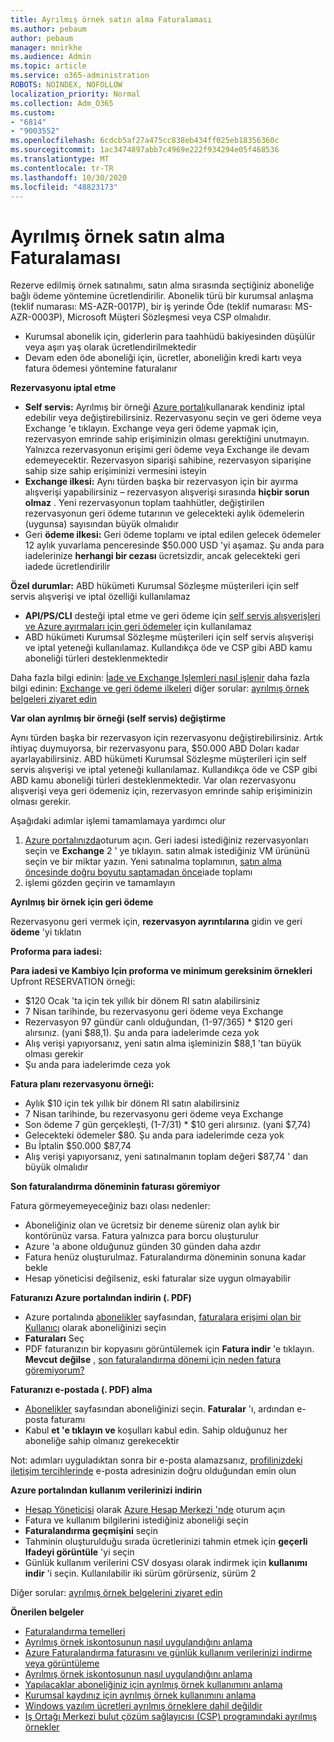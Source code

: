 ```yaml
---
title: Ayrılmış örnek satın alma Faturalaması
ms.author: pebaum
author: pebaum
manager: mnirkhe
ms.audience: Admin
ms.topic: article
ms.service: o365-administration
ROBOTS: NOINDEX, NOFOLLOW
localization_priority: Normal
ms.collection: Adm_O365
ms.custom:
- "6814"
- "9003552"
ms.openlocfilehash: 6cdcb5af27a475cc838eb434ff025eb18356360c
ms.sourcegitcommit: 1ac3474897abb7c4969e222f934294e05f468536
ms.translationtype: MT
ms.contentlocale: tr-TR
ms.lasthandoff: 10/30/2020
ms.locfileid: "48823173"
---
```

# <a name="billing-for-reserved-instance-purchase"></a>Ayrılmış örnek satın alma Faturalaması

Rezerve edilmiş örnek satınalımı, satın alma sırasında seçtiğiniz aboneliğe bağlı ödeme yöntemine ücretlendirilir. Abonelik türü bir kurumsal anlaşma (teklif numarası: MS-AZR-0017P), bir iş yerinde Öde (teklif numarası: MS-AZR-0003P), Microsoft Müşteri Sözleşmesi veya CSP olmalıdır.

- Kurumsal abonelik için, giderlerin para taahhüdü bakiyesinden düşülür veya aşırı yaş olarak ücretlendirilmektedir
- Devam eden öde aboneliği için, ücretler, aboneliğin kredi kartı veya fatura ödemesi yöntemine faturalanır

**Rezervasyonu iptal etme**

- **Self servis:** Ayrılmış bir örneği [Azure portalı](https://portal.azure.com/#blade/Microsoft_Azure_Reservations/ReservationsBrowseBlade)kullanarak kendiniz iptal edebilir veya değiştirebilirsiniz. Rezervasyonu seçin ve geri ödeme veya Exchange 'e tıklayın. Exchange veya geri ödeme yapmak için, rezervasyon emrinde sahip erişiminizin olması gerektiğini unutmayın. Yalnızca rezervasyonun erişimi geri ödeme veya Exchange ile devam edemeyecektir. Rezervasyon siparişi sahibine, rezervasyon siparişine sahip size sahip erişiminizi vermesini isteyin
- **Exchange ilkesi:** Aynı türden başka bir rezervasyon için bir ayırma alışverişi yapabilirsiniz – rezervasyon alışverişi sırasında **hiçbir sorun olmaz** . Yeni rezervasyonun toplam taahhütler, değiştirilen rezervasyonun geri ödeme tutarının ve gelecekteki aylık ödemelerin (uygunsa) sayısından büyük olmalıdır
- Geri **ödeme ilkesi:** Geri ödeme toplamı ve iptal edilen gelecek ödemeler 12 aylık yuvarlama penceresinde $50.000 USD 'yi aşamaz. Şu anda para iadelerinize **herhangi bir cezası** ücretsizdir, ancak gelecekteki geri iadede ücretlendirilir

**Özel durumlar:** ABD hükümeti Kurumsal Sözleşme müşterileri için self servis alışverişi ve iptal özelliği kullanılamaz

- **API/PS/CLI** desteği iptal etme ve geri ödeme için [self servis alışverişleri ve Azure ayırmaları için geri ödemeler](https://docs.microsoft.com/azure/cost-management-billing/reservations/exchange-and-refund-azure-reservations?WT.mc_id=Portal-Microsoft_Azure_Support) için kullanılamaz
- ABD hükümeti Kurumsal Sözleşme müşterileri için self servis alışverişi ve iptal yeteneği kullanılamaz. Kullandıkça öde ve CSP gibi ABD kamu aboneliği türleri desteklenmektedir

Daha fazla bilgi edinin: [İade ve Exchange Işlemleri nasıl işlenir](https://docs.microsoft.com/azure/billing/billing-azure-reservations-self-service-exchange-and-refund?WT.mc_id=Portal-Microsoft_Azure_Support#how-return-and-exchange-transactions-are-processed) daha fazla bilgi edinin: [Exchange ve geri ödeme ilkeleri](https://docs.microsoft.com/azure/billing/billing-azure-reservations-self-service-exchange-and-refund?WT.mc_id=Portal-Microsoft_Azure_Support#exchange-policies) diğer sorular: [ayrılmış örnek belgeleri ziyaret edin](https://docs.microsoft.com/azure/billing/billing-save-compute-costs-reservations?WT.mc_id=Portal-Microsoft_Azure_Support)

**Var olan ayrılmış bir örneği (self servis) değiştirme**

Aynı türden başka bir rezervasyon için rezervasyonu değiştirebilirsiniz. Artık ihtiyaç duymuyorsa, bir rezervasyonu para, $50.000 ABD Doları kadar ayarlayabilirsiniz. ABD hükümeti Kurumsal Sözleşme müşterileri için self servis alışverişi ve iptal yeteneği kullanılamaz. Kullandıkça öde ve CSP gibi ABD kamu aboneliği türleri desteklenmektedir. Var olan rezervasyonu alışverişi veya geri ödemeniz için, rezervasyon emrinde sahip erişiminizin olması gerekir.

Aşağıdaki adımlar işlemi tamamlamaya yardımcı olur

1. [Azure portalınızda](https://portal.azure.com/#blade/Microsoft_Azure_Reservations/ReservationsBrowseBlade)oturum açın. Geri iadesi istediğiniz rezervasyonları seçin ve **Exchange** 2 ' ye tıklayın. satın almak istediğiniz VM ürününü seçin ve bir miktar yazın. Yeni satınalma toplamının, [satın alma öncesinde doğru boyutu saptamadan önce](https://docs.microsoft.com/azure/virtual-machines/windows/prepay-reserved-vm-instances?WT.mc_id=Portal-Microsoft_Azure_Support#determine-the-right-vm-size-before-you-buy)iade toplamı
3. işlemi gözden geçirin ve tamamlayın

**Ayrılmış bir örnek için geri ödeme**

Rezervasyonu geri vermek için, **rezervasyon ayrıntılarına** gidin ve geri **ödeme** 'yi tıklatın

**Proforma para iadesi:**

**Para iadesi ve Kambiyo Için proforma ve minimum gereksinim örnekleri** Upfront RESERVATION örneği:

- $120 Ocak 'ta için tek yıllık bir dönem RI satın alabilirsiniz
- 7 Nisan tarihinde, bu rezervasyonu geri ödeme veya Exchange
- Rezervasyon 97 gündür canlı olduğundan, (1-97/365) * $120 geri alırsınız. (yani $88,1). Şu anda para iadelerimde ceza yok
- Alış verişi yapıyorsanız, yeni satın alma işleminizin $88,1 'tan büyük olması gerekir
- Şu anda para iadelerimde ceza yok

**Fatura planı rezervasyonu örneği:**

- Aylık $10 için tek yıllık bir dönem RI satın alabilirsiniz
- 7 Nisan tarihinde, bu rezervasyonu geri ödeme veya Exchange
- Son ödeme 7 gün gerçekleşti, (1-7/31) * $10 geri alırsınız. (yani $7,74)
- Gelecekteki ödemeler $80. Şu anda para iadelerimde ceza yok
- Bu İptalin $50.000 $87,74
- Alış verişi yapıyorsanız, yeni satınalmanın toplam değeri $87,74 ' dan büyük olmalıdır

**Son faturalandırma döneminin faturası göremiyor**

Fatura görmeyemeyeceğiniz bazı olası nedenler:

- Aboneliğiniz olan ve ücretsiz bir deneme süreniz olan aylık bir kontörünüz varsa. Fatura yalnızca para borcu oluşturulur
- Azure 'a abone olduğunuz günden 30 günden daha azdır
- Fatura henüz oluşturulmaz. Faturalandırma döneminin sonuna kadar bekle
- Hesap yöneticisi değilseniz, eski faturalar size uygun olmayabilir

**Faturanızı Azure portalından indirin (. PDF)**

- Azure portalında [abonelikler](https://portal.azure.com/#blade/Microsoft_Azure_Billing/SubscriptionsBlade) sayfasından, [faturalara erişimi olan bir Kullanıcı](https://docs.microsoft.com/azure/billing/billing-manage-access?WT.mc_id=Portal-Microsoft_Azure_Support) olarak aboneliğinizi seçin
- **Faturaları** Seç
- PDF faturanızın bir kopyasını görüntülemek için **Fatura indir** 'e tıklayın. **Mevcut değilse** , [son faturalandırma dönemi için neden fatura göremiyorum?](https://docs.microsoft.com/azure/billing/billing-download-azure-invoice-daily-usage-date?WT.mc_id=Portal-Microsoft_Azure_Support#noinvoice)

**Faturanızı e-postada (. PDF) alma**

- [Abonelikler](https://portal.azure.com/#blade/Microsoft_Azure_Billing/SubscriptionsBlade) sayfasından aboneliğinizi seçin. **Faturalar** 'ı, ardından e-posta faturamı
- Kabul **et 'e tıklayın ve** koşulları kabul edin. Sahip olduğunuz her aboneliğe sahip olmanız gerekecektir

Not: adımları uyguladıktan sonra bir e-posta alamazsanız, [profilinizdeki iletişim tercihlerinde](https://account.windowsazure.com/profile) e-posta adresinizin doğru olduğundan emin olun

**Azure portalından kullanım verilerinizi indirin**

- [Hesap Yöneticisi](https://docs.microsoft.com/azure/billing/billing-subscription-transfer?WT.mc_id=Portal-Microsoft_Azure_Support#whoisaa) olarak [Azure Hesap Merkezi 'nde](https://account.windowsazure.com/Subscriptions) oturum açın
- Fatura ve kullanım bilgilerini istediğiniz aboneliği seçin
- **Faturalandırma geçmişini** seçin
- Tahminin oluşturulduğu sırada ücretlerinizi tahmin etmek için **geçerli Ifadeyi görüntüle** 'yi seçin
- Günlük kullanım verilerini CSV dosyası olarak indirmek için **kullanımı indir** 'i seçin. Kullanılabilir iki sürüm görürseniz, sürüm 2

Diğer sorular: [ayrılmış örnek belgelerini ziyaret edin](https://docs.microsoft.com/azure/billing/billing-save-compute-costs-reservations?WT.mc_id=Portal-Microsoft_Azure_Support)

**Önerilen belgeler**

- [Faturalandırma temelleri](https://docs.microsoft.com/partner-center/billing-basics/?WT.mc_id=Portal-Microsoft_Azure_Support)
- [Ayrılmış örnek iskontosunun nasıl uygulandığını anlama](https://docs.microsoft.com/azure/billing/billing-understand-vm-reservation-charges/?WT.mc_id=Portal-Microsoft_Azure_Support)
- [Azure Faturalandırma faturasını ve günlük kullanım verilerinizi indirme veya görüntüleme](https://docs.microsoft.com/azure/billing/billing-download-azure-invoice-daily-usage-date?WT.mc_id=Portal-Microsoft_Azure_Support)
- [Ayrılmış örnek iskontosunun nasıl uygulandığını anlama](https://docs.microsoft.com/azure/billing/billing-understand-vm-reservation-charges/?WT.mc_id=Portal-Microsoft_Azure_Support)
- [Yapılacaklar aboneliğiniz için ayrılmış örnek kullanımını anlama](https://docs.microsoft.com/azure/billing/billing-understand-reserved-instance-usage/?WT.mc_id=Portal-Microsoft_Azure_Support)
- [Kurumsal kaydınız için ayrılmış örnek kullanımını anlama](https://docs.microsoft.com/azure/billing/billing-understand-reserved-instance-usage-ea/?WT.mc_id=Portal-Microsoft_Azure_Support)
- [Windows yazılım ücretleri ayrılmış örneklere dahil değildir](https://docs.microsoft.com/azure/billing/billing-reserved-instance-windows-software-costs/?WT.mc_id=Portal-Microsoft_Azure_Support)
- [Iş Ortağı Merkezi bulut çözüm sağlayıcısı (CSP) programındaki ayrılmış örnekler](https://docs.microsoft.com/partner-center/azure-reservations/?WT.mc_id=Portal-Microsoft_Azure_Support)